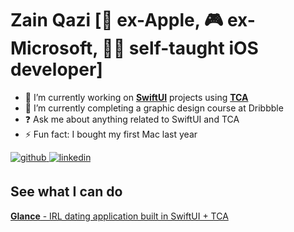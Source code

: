 # Zain Qazi [🍎 ex-Apple, 🎮 ex-Microsoft, 👨‍🏫 self-taught iOS developer] 

- 🔭 I’m currently working on <ins>**SwiftUI**</ins> projects using <ins>**TCA**</ins>
- 🌱 I’m currently completing a graphic design course at Dribbble
- ❓ Ask me about anything related to SwiftUI and TCA
- ⚡ Fun fact: I bought my first Mac last year

<div align="left"> 
  <a href="https://github.com/https://github.com/zqazi114/Glance" target="_blank"> <img src=https://img.shields.io/badge/github-%2324292e.svg?&style=for-the-badge&logo=github&logoColor=white alt=github style="margin-bottom: 5px;" /> </a> 
  <a href="https://linkedin.com/in/https://www.linkedin.com/in/zainuddin-qazi/" target="_blank"> <img src=https://img.shields.io/badge/linkedin-%231E77B5.svg?&style=for-the-badge&logo=linkedin&logoColor=white alt=linkedin style="margin-bottom: 5px;" /> </a> 
</div>

## See what I can do 
<div align="left"> 
  <a href="https://github.com/https://github.com/zqazi114/Glance" target="_blank"> <b><ins>Glance</ins></b> - IRL dating application built in SwiftUI + TCA </a> 
</div>

